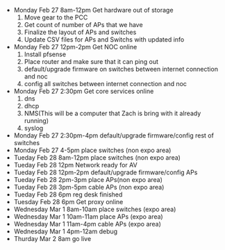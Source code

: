 - Monday Feb 27 8am-12pm Get hardware out of storage
  1. Move gear to the PCC
  2. Get count of number of APs that we have
  3. Finalize the layout of APs and switches
  4. Update CSV files for APs and Switchs with updated info
- Monday Feb 27 12pm-2pm Get NOC online
  1. Install pfsense
  2. Place router and make sure that it can ping out
  3. default/upgrade firmware on switches between internet connection and noc
  4. config all switches between internet connection and noc
- Monday Feb 27 2:30pm Get core services online 
  1. dns
  2. dhcp
  2. NMS(This will be a computer that Zach is bring with it already running)
  3. syslog
- Monday Feb 27 2:30pm-4pm default/upgrade firmware/config rest of switches
- Monday Feb 27 4-5pm place switches (non expo area)
- Tueday Feb 28 8am-12pm place switches (non expo area)
- Tueday Feb 28 12pm Network ready for AV 
- Tueday Feb 28 12pm-2pm default/upgrade firmware/config APs
- Tueday Feb 28 2pm-3pm place APs(non expo area)
- Tueday Feb 28 3pm-5pm cable APs (non expo area)
- Tueday Feb 28 6pm reg desk finished
- Tuesday Feb 28 6pm Get proxy online
- Wednesday Mar 1 8am-10am place switches (expo area)
- Wednesday Mar 1 10am-11am place APs (expo area)
- Wednesday Mar 1 11am-4pm cable APs (expo area)
- Wednesday Mar 1 4pm-12am debug
- Thurday Mar 2 8am go live
